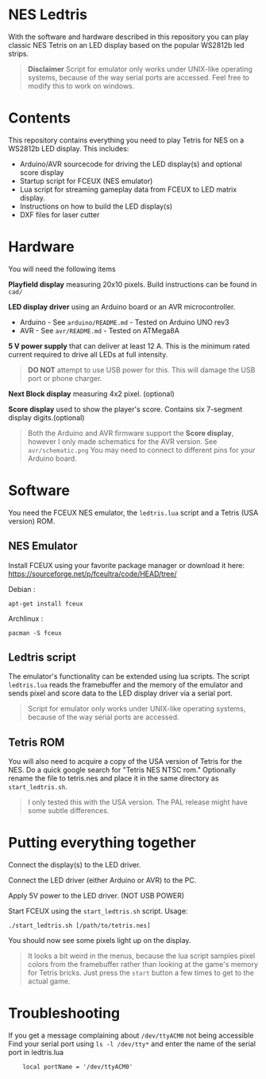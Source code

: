 ﻿# NES Ledtris
With the software and hardware described in this repository you can play classic NES Tetris on an LED display based on the popular WS2812b led strips.


>__Disclaimer__ Script for emulator only works under UNIX-like operating systems, because of the way serial ports are accessed. Feel free to modify this to work on windows.

# Contents
This repository contains everything you need to play Tetris for NES on a WS2812b
LED display. This includes:

- Arduino/AVR sourcecode for driving the LED display(s) and optional score display
- Startup script for FCEUX (NES emulator)
- Lua script for streaming gameplay data from FCEUX to LED matrix display.
- Instructions on how to build the LED display(s)
- DXF files for laser cutter

# Hardware
You will need the following items

__Playfield display__ measuring 20x10 pixels. Build instructions can be found in `cad/`

__LED display driver__ using an Arduino board or an AVR microcontroller.

- Arduino - See `arduino/README.md` - Tested on Arduino UNO rev3
- AVR - See `avr/README.md` - Tested on ATMega8A

__5 V power supply__ that can deliver at least 12 A. This is the minimum rated current required to drive all LEDs at full intensity.

> __DO NOT__ attempt to use USB power for this. This will damage the USB port or phone charger.

__Next Block display__ measuring 4x2 pixel. (optional)

__Score display__ used to show the player's score. Contains six 7-segment display digits.(optional)

> Both the Arduino and AVR firmware support the __Score display__, however I only made schematics for the AVR version. See `avr/schematic.png` You may need to connect to different pins for your Arduino board.

# Software
You need the FCEUX NES emulator, the `ledtris.lua` script and a Tetris (USA version) ROM.

## NES Emulator
Install FCEUX using your favorite package manager or download it here:
https://sourceforge.net/p/fceultra/code/HEAD/tree/

 Debian : 
 ```
 apt-get install fceux
 ```

 Archlinux : 
 ```
 pacman -S fceux
 ```

## Ledtris script
The emulator's functionality can be extended using lua scripts. The script `ledtris.lua` reads the framebuffer and the memory of the emulator and sends pixel and score data to the LED display driver via a serial port. 
> Script for emulator only works under UNIX-like operating systems, because of the way serial ports are accessed. 
## Tetris ROM
You will also need to acquire a copy of the USA version of Tetris for the NES.
Do a quick google search for "Tetris NES NTSC rom." 
Optionally rename the file to tetris.nes and place it in the same directory as `start_ledtris.sh`.

>I only tested this with the USA version. The PAL release might have some subtle differences.

# Putting everything together
Connect the display(s) to the LED driver.

Connect the LED driver (either Arduino or AVR) to the PC.

Apply 5V power to the LED driver. (NOT USB POWER)

Start FCEUX using the `start_ledtris.sh` script.
Usage:
```
./start_ledtris.sh [/path/to/tetris.nes]
```
You should now see some pixels light up on the display. 
> It looks a bit weird in the menus, because the lua script samples pixel colors 
> from the framebuffer rather than looking at the game's memory for Tetris bricks.
> Just press the `start` button a few times to get to the actual game.

# Troubleshooting
If you get a message complaining about `/dev/ttyACM0` not being accessible 
Find your serial port using `ls -l /dev/tty*` and enter the name of 
the serial port in ledtris.lua
```
	local portName = '/dev/ttyACM0'
```
